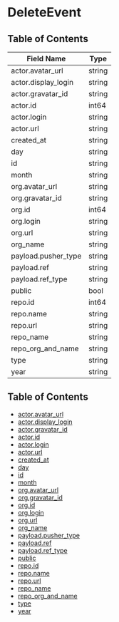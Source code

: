 # DeleteEvent

## Table of Contents

| Field Name          | Type   |
| ------------------- | ------ |
| actor.avatar_url    | string |
| actor.display_login | string |
| actor.gravatar_id   | string |
| actor.id            | int64  |
| actor.login         | string |
| actor.url           | string |
| created_at          | string |
| day                 | string |
| id                  | string |
| month               | string |
| org.avatar_url      | string |
| org.gravatar_id     | string |
| org.id              | int64  |
| org.login           | string |
| org.url             | string |
| org_name            | string |
| payload.pusher_type | string |
| payload.ref         | string |
| payload.ref_type    | string |
| public              | bool   |
| repo.id             | int64  |
| repo.name           | string |
| repo.url            | string |
| repo_name           | string |
| repo_org_and_name   | string |
| type                | string |
| year                | string |

## Table of Contents

- [actor.avatar_url](#actor.avatar_url)
- [actor.display_login](#actor.display_login)
- [actor.gravatar_id](#actor.gravatar_id)
- [actor.id](#actor.id)
- [actor.login](#actor.login)
- [actor.url](#actor.url)
- [created_at](#created_at)
- [day](#day)
- [id](#id)
- [month](#month)
- [org.avatar_url](#org.avatar_url)
- [org.gravatar_id](#org.gravatar_id)
- [org.id](#org.id)
- [org.login](#org.login)
- [org.url](#org.url)
- [org_name](#org_name)
- [payload.pusher_type](#payload.pusher_type)
- [payload.ref](#payload.ref)
- [payload.ref_type](#payload.ref_type)
- [public](#public)
- [repo.id](#repo.id)
- [repo.name](#repo.name)
- [repo.url](#repo.url)
- [repo_name](#repo_name)
- [repo_org_and_name](#repo_org_and_name)
- [type](#type)
- [year](#year)



